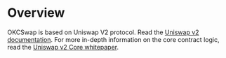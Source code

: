 # Overview
OKCSwap is based on Uniswap V2 protocol. Read the [Uniswap v2 documentation](https://docs.uniswap.org/contracts/v2/overview). For more in-depth information on the core contract logic, read the [Uniswap v2 Core whitepaper](https://uniswap.org/whitepaper.pdf).
